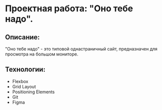 # Проектная работа: "Оно тебе надо".

## Описание:

"Оно тебе надо" - это типовой однастраничный сайт, предназначен для просмотра на большом мониторе. 

## Технологии:

* Flexbox
* Grid Layout
* Positioning Elements
* Git
* Figma

